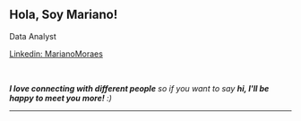 <h2> Hola, Soy Mariano! </h2>

Data Analyst

[Linkedin: MarianoMoraes](https://www.linkedin.com/in/mariano-moraes/) </br>

</br>

 <em><b>I love connecting with different people</b> so if you want to say <b>hi, I'll be happy to meet you more!</b> :)</em>

---
